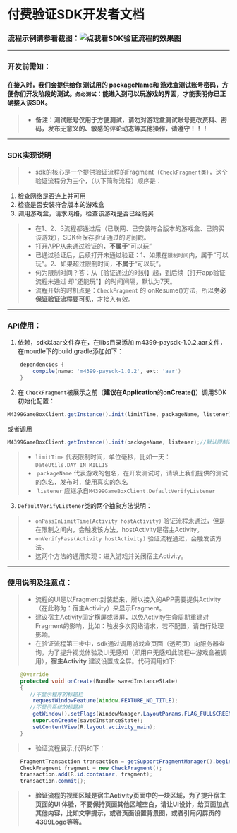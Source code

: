 # 付费验证SDK开发者文档
### 流程示例请参看截图：![点我看SDK验证流程的效果图](https://github.com/boriszixue/paysdkdoc/edit/master/demo.png)
------

### 开发前需知：
#### **在接入时，我们会提供给你 测试用的 packageName和 游戏盒测试账号密码，方便你们开发阶段的测试。`务必测试`：能进入到可以玩游戏的界面，才能表明你已正确接入该SDK。**
> * **备注：测试账号仅用于方便测试，请勿对游戏盒测试账号更改资料、密码，发布无意义的、敏感的评论动态等其他操作，请遵守！！！**
------

### SDK实现说明
> * sdk的核心是一个提供验证流程的Fragment（`CheckFragment类`），这个验证流程分为三个，（以下简称流程）顺序是：
1. 检查网络是否连上并可用
2. 检查是否安装符合版本的游戏盒
3. 调用游戏盒，请求网络，检查该游戏是否已经购买
> * 在1、2、3流程都通过后（已联网、已安装符合版本的游戏盒、已购买该游戏），SDK会保存验证通过的时间戳。
> * 打开APP从未通过验证的，**不属于**“可以玩”
> * 已通过验证后，后续打开未通过验证：1、如果在`限制时间`内，属于“可以玩”。2、如果超过限制时间，**不属于**“可以玩”。
> * 何为限制时间？答：从【验证通过的时刻】起，到后续【打开app验证流程未通过 却"还能玩"】的时间间隔，默认为7天。
> * 流程开始的时机点是：``CheckFragment`` 的 onResume()方法，所以**务必保证验证流程要可见**，才接入有效。
------

### API使用：
1. 依赖，sdk以aar文件存在，在libs目录添加 m4399-paysdk-1.0.2.aar文件， 在moudle下的build.gradle添加如下：
```gradle
    dependencies {
        compile(name: 'm4399-paysdk-1.0.2', ext: 'aar')
    }
```
2. 在 `CheckFragment`被展示之前（**建议**在**Application**的**onCreate()**）调用SDK初始化配置：
```java
M4399GameBoxClient.getInstance().init(limitTime, packageName, listener);
```
或者调用
```java
M4399GameBoxClient.getInstance().init(packageName, listener);//默认限制时间为7天
```
> * `limitTime` 代表限制时间，单位毫秒，比如一天：``DateUtils.DAY_IN_MILLIS ``
> *  `packageName` 代表游戏的包名，在开发测试时，请填上我们提供的测试的包名，发布时，使用真实的包名
> *  `listener` 应继承自``M4399GameBoxClient.DefaultVerifyListener``
3. ``DefaultVerifyListener``类的两个抽象方法说明：
> * ``onPassInLimitTime(Activity hostActivity)`` 验证流程未通过，但是在限制之间内，会触发该方法，hostActivity是宿主Activity。
> * ``onVerifyPass(Activity hostActivity)`` 验证流程通过，会触发该方法。
> * 这两个方法的通用实现：进入游戏并关闭宿主Activity。
------

### 使用说明及注意点：

> * 流程的UI是以Fragment封装起来，所以接入的APP需要提供Activity（在此称为：宿主Activity）来显示Fragment。
> * 建议宿主Activity固定横屏或竖屏，以免Activity生命周期重建对Fragment的影响，比如：触发多次网络请求，若不配置，请自行处理影响。
> * 在验证流程第三步中，sdk通过调用游戏盒页面（透明页）向服务器查询，为了提升视觉体验及UI无感知（即用户无感知此流程中游戏盒被调用），**宿主Activity** 建议设置成全屏。代码调用如下:
```java
    @Override
    protected void onCreate(Bundle savedInstanceState)
    {
       //不显示程序的标题栏
        requestWindowFeature(Window.FEATURE_NO_TITLE);
       //不显示系统的标题栏
        getWindow().setFlags(WindowManager.LayoutParams.FLAG_FULLSCREEN, WindowManager.LayoutParams.FLAG_FULLSCREEN);
        super.onCreate(savedInstanceState);
        setContentView(R.layout.activity_main);
    }
```
> * 验证流程展示,代码如下：
```java
    FragmentTransaction transaction = getSupportFragmentManager().beginTransaction();
    CheckFragment fragment = new CheckFragment();
    transaction.add(R.id.container, fragment);
    transaction.commit();
```
> * **验证流程的视图区域是宿主Activity页面中的一块区域，为了提升宿主页面的UI 体验，不要保持页面其他区域空白，请让UI设计，给页面加点其他内容，比如文字提示，或者页面设置背景图，或者引用闪屏页的4399Logo等等。**
